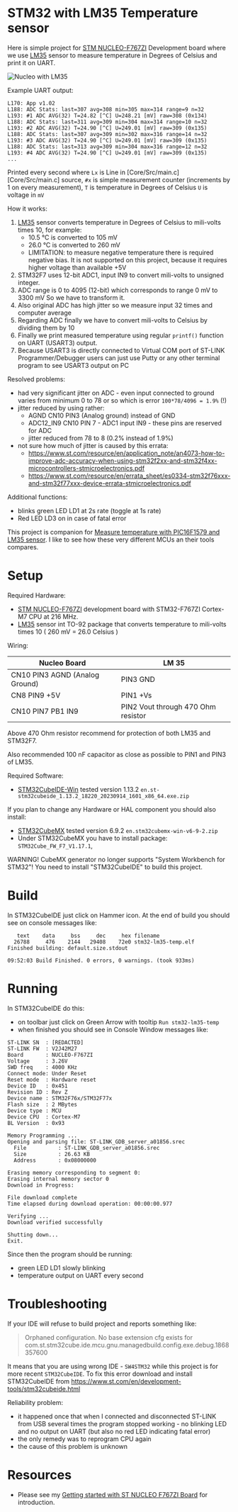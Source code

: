 # STM32 with LM35 Temperature sensor

Here is simple project for [STM NUCLEO-F767ZI][STM NUCLEO-F767ZI] Development
board where we use [LM35][LM35] sensor to measure temperature in Degrees of
Celsius and print it on UART.

![Nucleo with LM35](assets/nucelo-lm35.jpg)

Example UART output:

```
L170: App v1.02
L188: ADC Stats: last=307 avg=308 min=305 max=314 range=9 n=32
L193: #1 ADC AVG(32) T=24.82 [^C] U=248.21 [mV] raw=308 (0x134)
L188: ADC Stats: last=311 avg=309 min=304 max=314 range=10 n=32
L193: #2 ADC AVG(32) T=24.90 [^C] U=249.01 [mV] raw=309 (0x135)
L188: ADC Stats: last=307 avg=309 min=302 max=316 range=14 n=32
L193: #3 ADC AVG(32) T=24.90 [^C] U=249.01 [mV] raw=309 (0x135)
L188: ADC Stats: last=313 avg=309 min=304 max=316 range=12 n=32
L193: #4 ADC AVG(32) T=24.90 [^C] U=249.01 [mV] raw=309 (0x135)
...
```

Printed every second where `Lx` is Line in [Core/Src/main.c][Core/Src/main.c]
source, `#x` is simple measurement counter (increments by 1 on every
measurement), `T` is temperature in Degrees of Celsius `U` is voltage in `mV`

How it works:

1. [LM35][LM35] sensor converts temperature in Degrees of Celsius to mili-volts times 10,
   for example:
   - 10.5 °C is converted to 105 mV
   - 26.0 °C is converted to 260 mV
   - LIMITATION: to measure negative temperature there is required negative bias.
     It is not supported on this project, because it requires higher voltage
     than available +5V
2. STM32F7 uses 12-bit ADC1, input IN9 to convert mili-volts to unsigned integer.
3. ADC range is 0 to 4095 (12-bit) which corresponds to range 0 mV to 3300 mV
   So we have to transform it.
4. Also original ADC has high jitter so we measure input 32 times and computer average
3. Regarding ADC finally we have to convert mili-volts to Celsius by dividing them by 10
4. Finally we print measured temperature using regular `printf()` function on UART (USART3)
   output.
5. Because USART3 is directly connected to Virtual COM port of ST-LINK Programmer/Debugger
   users can just use Putty or any other terminal program to see USART3 output on PC

Resolved problems:
- had very significant jitter on ADC - even input connected
  to ground varies from minimum 0 to 78 or so which is error `100*78/4096 = 1.9%` (!)
- jitter reduced by using rather:
  - AGND CN10 PIN3 (Analog ground) instead of GND
  - ADC12_IN9 CN10 PIN 7 - ADC1 input IN9 - these pins are reserved for ADC
  - jitter reduced from 78 to 8 (0.2% instead of 1.9%)
- not sure how much of jitter is caused by this errata:
  - https://www.st.com/resource/en/application_note/an4073-how-to-improve-adc-accuracy-when-using-stm32f2xx-and-stm32f4xx-microcontrollers-stmicroelectronics.pdf
  -  https://www.st.com/resource/en/errata_sheet/es0334-stm32f76xxx-and-stm32f77xxx-device-errata-stmicroelectronics.pdf

Additional functions:
- blinks green LED LD1 at 2s rate (toggle at 1s rate)
- Red LED LD3 on in case of fatal error


This project is companion
for [Measure temperature with PIC16F1579 and LM35 sensor](https://github.com/hpaluch/PIC16F1579-LM35-Temp).
I like to see how these very different MCUs an their tools compares.

# Setup

Required Hardware:
* [STM NUCLEO-F767ZI][STM NUCLEO-F767ZI] development board with
  STM32-F767ZI Cortex-M7 CPU at 216 MHz.
* [LM35][LM35] sensor int TO-92 package that converts temperature
  to mili-volts times 10 ( 260 mV = 26.0 Celsius )

Wiring:

| Nucleo Board | LM 35 |
| --- | --- |
| CN10 PIN3 AGND (Analog Ground) | PIN3 GND |
| CN8 PIN9 +5V  | PIN1 +Vs |
| CN10 PIN7 PB1 IN9 | PIN2 Vout through 470 Ohm resistor |

Above 470 Ohm resistor recommend for protection of both
LM35 and STM32F7.

Also recommended 100 nF capacitor as close as possible
to PIN1 and PIN3 of LM35.

Required Software:
* [STM32CubeIDE-Win](https://www.st.com/en/development-tools/stm32cubeide.html)
  tested version 1.13.2 `en.st-stm32cubeide_1.13.2_18220_20230914_1601_x86_64.exe.zip`

If you plan to change any Hardware or HAL component you should also install:
* [STM32CubeMX][STM32CubeMX] tested version 6.9.2 `en.stm32cubemx-win-v6-9-2.zip`
* Under STM32CubeMX you have to install package: `STM32Cube_FW_F7_V1.17.1`,

WARNING! CubeMX generator no longer supports 
"System Workbench for STM32"! You need to install
"STM32CubeIDE" to build this project.

# Build

In STM32CubeIDE just click on Hammer icon. At the end of build you should
see on console messages like:

```
   text	   data	    bss	    dec	    hex	filename
  26788	    476	   2144	  29408	   72e0	stm32-lm35-temp.elf
Finished building: default.size.stdout

09:52:03 Build Finished. 0 errors, 0 warnings. (took 933ms)
```

# Running

In STM32CubeIDE do this:
* on toolbar just click on Green Arrow with tooltip `Run stm32-lm35-temp`
* when finished you should see in Console Window messages like:

```
ST-LINK SN  : [REDACTED]
ST-LINK FW  : V2J42M27
Board       : NUCLEO-F767ZI
Voltage     : 3.26V
SWD freq    : 4000 KHz
Connect mode: Under Reset
Reset mode  : Hardware reset
Device ID   : 0x451
Revision ID : Rev Z
Device name : STM32F76x/STM32F77x
Flash size  : 2 MBytes
Device type : MCU
Device CPU  : Cortex-M7
BL Version  : 0x93

Memory Programming ...
Opening and parsing file: ST-LINK_GDB_server_a01856.srec
  File          : ST-LINK_GDB_server_a01856.srec
  Size          : 26.63 KB
  Address       : 0x08000000

Erasing memory corresponding to segment 0:
Erasing internal memory sector 0
Download in Progress:

File download complete
Time elapsed during download operation: 00:00:00.977

Verifying ...
Download verified successfully

Shutting down...
Exit.
```

Since then the program should be running:
- green LED LD1 slowly blinking
- temperature output on UART every second

# Troubleshooting

If your IDE will refuse to build project and reports something like:

> Orphaned configuration. No base extension cfg exists for
> com.st.stm32cube.ide.mcu.gnu.managedbuild.config.exe.debug.1868357600

It means that you are using wrong IDE - `SW4STM32` while
this project is for more recent `STM32CubeIDE`. To fix this
error download and install STM32CubeIDE
from https://www.st.com/en/development-tools/stm32cubeide.html

Reliability problem:
* it happened once that when I connected and disconnected ST-LINK from USB several times the
  program stopped working - no blinking LED and no output on UART (but also no red LED indicating
  fatal error)
* the only remedy was to reprogram CPU again
* the cause of this problem is unknown

# Resources

* Please see my [Getting started with ST NUCLEO F767ZI Board][Getting started with ST NUCLEO F767ZI Board]
  for introduction.

[LM35]: https://www.ti.com/lit/ds/symlink/lm35.pdf
[STM32CubeIDE-Win]: https://www.st.com/en/development-tools/stm32cubeide.html
[STM32CubeF7]: https://www.st.com/en/embedded-software/stm32cubef7.html
[System Workbench for STM32]: http://www.openstm32.org/System%2BWorkbench%2Bfor%2BSTM32
[STM32CubeMX]: https://www.st.com/content/st_com/en/products/development-tools/software-development-tools/stm32-software-development-tools/stm32-configurators-and-code-generators/stm32cubemx.html
[STM NUCLEO-F767ZI]: https://www.st.com/content/st_com/en/products/evaluation-tools/product-evaluation-tools/mcu-eval-tools/stm32-mcu-eval-tools/stm32-mcu-nucleo/nucleo-f767zi.html
[Getting started with ST NUCLEO F767ZI Board]: https://github.com/hpaluch/hpaluch.github.io/wiki/Getting-started-with-ST-NUCLEO-F767ZI-Board

